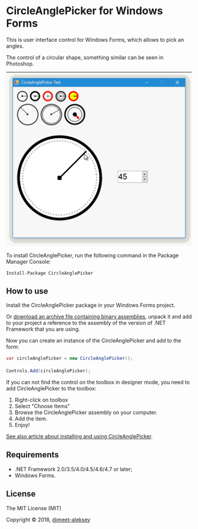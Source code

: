 ﻿# CircleAnglePicker for Windows Forms

This is user interface control for Windows Forms, which allows to pick an angles.

The control of a circular shape, something similar can be seen in Photoshop.

![Preview](preview.gif)

To install CircleAnglePicker, run the following command in the Package Manager Console:

```
Install-Package CircleAnglePicker
```

## How to use

Install the CircleAnglePicker package in your Windows Forms project.

Or [download an archive file containing binary assemblies](https://github.com/meet-aleksey/CircleAnglePicker/releases), 
unpack it and add to your project a reference to the assembly of the version of .NET Framework that you are using.

Now you can create an instance of the CircleAnglePicker and add to the form:

```C#
var circleAnglePicker = new CircleAnglePicker();

Controls.Add(circleAnglePicker);
```

If you can not find the control on the toolbox in designer mode, you need to add CircleAnglePicker to the toolbox:

1. Right-click on toolbox
2. Select "Choose Items"
3. Browse the CircleAnglePicker assembly on your computer.
4. Add the item.
5. Enjoy!

[See also article about installing and using CircleAnglePicker](https://goo.gl/4mQsDw).

## Requirements

* .NET Framework 2.0/3.5/4.0/4.5/4.6/4.7 or later;
* Windows Forms.

## License

The MIT License (MIT)

Copyright © 2018, [@meet-aleksey](https://github.com/meet-aleksey)